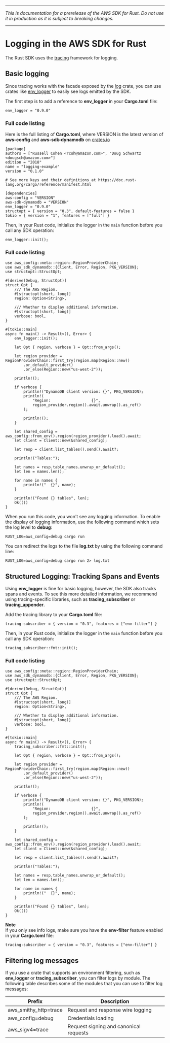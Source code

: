 --------

 *This is documentation for a prerelease of the AWS SDK for Rust\. Do not use it in production as it is subject to breaking changes\.* 

--------

# Logging in the AWS SDK for Rust<a name="logging"></a>

The Rust SDK uses the [tracing](http://tracing.rs/) framework for logging\.

## Basic logging<a name="logger"></a>

Since tracing works with the facade exposed by the [log](https://docs.rs/log/0.4.14/log) crate, you can use crates like [env\_logger](https://crates.io/crates/env_logger) to easily see logs emitted by the SDK.

The first step is to add a reference to **env\_logger** in your **Cargo\.toml** file:

```
env_logger = "0.9.0"
```

### Full code listing<a name="logger-cargo-toml"></a>

Here is the full listing of **Cargo\.toml**, where VERSION is the latest version of **aws\-config** and **aws\-sdk\-dynamodb** on [crates\.io](https://crates.io/)

```
[package]
authors = ["Russell Cohen <rcoh@amazon.com>", "Doug Schwartz <dougsch@amazon.com>"]
edition = "2018"
name = "logging-example"
version = "0.1.0"

# See more keys and their definitions at https://doc.rust-lang.org/cargo/reference/manifest.html

[dependencies]
aws-config = "VERSION"
aws-sdk-dynamodb = "VERSION"
env_logger = "0.9.0"
structopt = { version = "0.3", default-features = false }
tokio = { version = "1", features = ["full"] }
```

Then, in your Rust code, initialize the logger in the `main` function before you call any SDK operation:

```
env_logger::init();
```

### Full code listing<a name="logger-code"></a>

```
use aws_config::meta::region::RegionProviderChain;
use aws_sdk_dynamodb::{Client, Error, Region, PKG_VERSION};
use structopt::StructOpt;

#[derive(Debug, StructOpt)]
struct Opt {
    /// The AWS Region.
    #[structopt(short, long)]
    region: Option<String>,

    /// Whether to display additional information.
    #[structopt(short, long)]
    verbose: bool,
}

#[tokio::main]
async fn main() -> Result<(), Error> {
    env_logger::init();

    let Opt { region, verbose } = Opt::from_args();

    let region_provider = RegionProviderChain::first_try(region.map(Region::new))
        .or_default_provider()
        .or_else(Region::new("us-west-2"));

    println!();

    if verbose {
        println!("DynamoDB client version: {}", PKG_VERSION);
        println!(
            "Region:                  {}",
            region_provider.region().await.unwrap().as_ref()
        );

        println!();
    }

    let shared_config = aws_config::from_env().region(region_provider).load().await;
    let client = Client::new(&shared_config);

    let resp = client.list_tables().send().await?;

    println!("Tables:");

    let names = resp.table_names.unwrap_or_default();
    let len = names.len();

    for name in names {
        println!("  {}", name);
    }

    println!("Found {} tables", len);
    Ok(())
}
```

When you run this code, you won't see any logging information\. To enable the display of logging information, use the following command which sets the log level to **debug**:

```
RUST_LOG=aws_config=debug cargo run
```

You can redirect the logs to the file **log\.txt** by using the following command line:

```
RUST_LOG=aws_config=debug cargo run 2> log.txt
```

## Structured Logging: Tracking Spans and Events<a name="tracing"></a>

Using **env\_logger** is fine for basic logging, however, the SDK also tracks spans and events\. To see this more detailed information, we recommend using tracing\-specific libraries, such as **tracing\_subscriber** or **tracing\_appender**\.

Add the tracing library to your **Cargo\.toml** file:

```
tracing-subscriber = { version = "0.3", features = ["env-filter"] }
```

Then, in your Rust code, initialize the logger in the `main` function before you call any SDK operation:

```
tracing_subscriber::fmt::init();
```

### Full code listing<a name="tracing-code"></a>

```
use aws_config::meta::region::RegionProviderChain;
use aws_sdk_dynamodb::{Client, Error, Region, PKG_VERSION};
use structopt::StructOpt;

#[derive(Debug, StructOpt)]
struct Opt {
    /// The AWS Region.
    #[structopt(short, long)]
    region: Option<String>,

    /// Whether to display additional information.
    #[structopt(short, long)]
    verbose: bool,
}

#[tokio::main]
async fn main() -> Result<(), Error> {
    tracing_subscriber::fmt::init();

    let Opt { region, verbose } = Opt::from_args();

    let region_provider = RegionProviderChain::first_try(region.map(Region::new))
        .or_default_provider()
        .or_else(Region::new("us-west-2"));

    println!();

    if verbose {
        println!("DynamoDB client version: {}", PKG_VERSION);
        println!(
            "Region:                  {}",
            region_provider.region().await.unwrap().as_ref()
        );

        println!();
    }

    let shared_config = aws_config::from_env().region(region_provider).load().await;
    let client = Client::new(&shared_config);

    let resp = client.list_tables().send().await?;

    println!("Tables:");

    let names = resp.table_names.unwrap_or_default();
    let len = names.len();

    for name in names {
        println!("  {}", name);
    }

    println!("Found {} tables", len);
    Ok(())
}
```

**Note**  
If you only see info logs, make sure you have the **env\-filter** feature enabled in your **Cargo\.toml** file:  

```
tracing-subscriber = { version = "0.3", features = ["env-filter"] }
```

## Filtering log messages<a name="logging-filtering"></a>

If you use a crate that supports an environment filtering, such as **env\_logger** or **tracing\_subscriber**, you can filter logs by module\. The following table describes some of the modules that you can use to filter log messages:


| Prefix | Description | 
| --- | --- | 
|  aws\_smithy\_http=trace  |  Request and response wire logging  | 
|  aws\_config=debug  |  Credentials loading  | 
|  aws\_sigv4=trace  |  Request signing and canonical requests  | 
